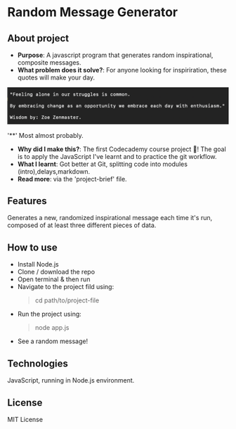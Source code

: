 # Random Message Generator

## About project

- **Purpose**: A javascript program that generates random inspirational, composite messages.
- **What problem does it solve?**: For anyone looking for inspiriration, these quotes will make your day.

![Example quote](Example.png)

'\*\*' Most almost probably.

- **Why did I make this?**: The first Codecademy course project 🙂! The goal is to apply the JavaScript I've learnt and to practice the git workflow.
- **What I learnt**: Got better at Git, splitting code into modules (intro),delays,markdown.
- **Read more**: via the 'project-brief' file.

## Features

Generates a new, randomized inspirational message each time it's run, composed of at least three different pieces of data.

## How to use

- Install Node.js
- Clone / download the repo
- Open terminal & then run
- Navigate to the project fild using:
  > cd path/to/project-file
- Run the project using:
  > node app.js
- See a random message!

## Technologies

JavaScript, running in Node.js environment.

## License

MIT License
